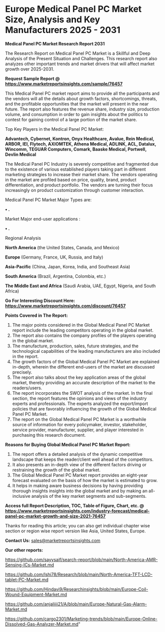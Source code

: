 # Europe Medical Panel PC Market Size, Analysis and Key Manufacturers 2025 - 2031

<strong>Medical Panel PC Market Research Report 2031</strong>

The Research Report on Medical Panel PC Market is a Skillful and Deep Analysis of the Present Situation and Challenges. This research report also analyzes other important trends and market drivers that will affect market growth over 2025-2031.

<strong>Request Sample Report @ <a href=https://www.marketreportsinsights.com/sample/76457>https://www.marketreportsinsights.com/sample/76457</a></strong>

This Medical Panel PC market report aims to provide all the participants and the vendors will all the details about growth factors, shortcomings, threats, and the profitable opportunities that the market will present in the near future. The report also features the revenue share, industry size, production volume, and consumption in order to gain insights about the politics to contest for gaining control of a large portion of the market share.

Top Key Players in the Medical Panel PC Market:

<strong>Advantech, Cybernet, Kontron, Onyx Healthcare, Avalue, Rein Medical, ARBOR, IEI, Flytech, AXIOMTEK, Athena Medical, ADLINK, ACL, Datalux, Wincomm, TEGUAR Computers, Comark, Baaske Medical, Portwell, Devlin Medical</strong>

The Medical Panel PC Industry is severely competitive and fragmented due to the existence of various established players taking part in different marketing strategies to increase their market share. The vendors operating in the market are profiled based on price, quality, brand, product differentiation, and product portfolio. The vendors are turning their focus increasingly on product customization through customer interaction.

Medical Panel PC Market Major Types are:

<strong>• .</strong>

Market Major end-user applications :

<strong>• .</strong>

Regional Analysis

</u><strong><b>North America</b></strong> (the United States, Canada, and Mexico)

<strong><b>Europe </b></strong>(Germany, France, UK, Russia, and Italy)

<strong><b>Asia-Pacific</b></strong> (China, Japan, Korea, India, and Southeast Asia)

<strong><b>South America</b></strong> (Brazil, Argentina, Colombia, etc.)

<strong><b>The Middle East and Africa</b></strong> (Saudi Arabia, UAE, Egypt, Nigeria, and South Africa)

<strong>Go For Interesting Discount Here: <a href=https://www.marketreportsinsights.com/discount/76457>https://www.marketreportsinsights.com/discount/76457</a></strong>

<strong>Points Covered in The Report:</strong>
<ol>
  <li>The major points considered in the Global Medical Panel PC Market report include the leading competitors operating in the global market.</li>
  <li>The report also contains the company profiles of the players operating in the global market.</li>
  <li>The manufacture, production, sales, future strategies, and the technological capabilities of the leading manufacturers are also included in the report.</li>
  <li>The growth factors of the Global Medical Panel PC Market are explained in-depth, wherein the different end-users of the market are discussed precisely.</li>
  <li>The report also talks about the key application areas of the global market, thereby providing an accurate description of the market to the readers/users.</li>
  <li>The report incorporates the SWOT analysis of the market. In the final section, the report features the opinions and views of the industry experts and professionals. The experts analyzed the export/import policies that are favorably influencing the growth of the Global Medical Panel PC Market.</li>
  <li>The report on the Global Medical Panel PC Market is a worthwhile source of information for every policymaker, investor, stakeholder, service provider, manufacturer, supplier, and player interested in purchasing this research document.</li>
</ol>
<strong>Reasons for Buying Global Medical Panel PC Market Report:</strong>

<ol>
  <li>The report offers a detailed analysis of the dynamic competitive landscape that keeps the reader/client well ahead of the competitors.</li>
  <li>It also presents an in-depth view of the different factors driving or restraining the growth of the global market.</li>
  <li>The Global Medical Panel PC Market report provides an eight-year forecast evaluated on the basis of how the market is estimated to grow.</li>
  <li>It helps in making aware business decisions by having providing thorough insights insights into the global market and by making an all-inclusive analysis of the key market segments and sub-segments.</li>
</ol>
<strong>Access full Report Description, TOC, Table of Figure, Chart, etc. @ <a href=https://www.marketreportsinsights.com/industry-forecast/medical-panel-pc-market-growth-and-size-2021-76457>https://www.marketreportsinsights.com/industry-forecast/medical-panel-pc-market-growth-and-size-2021-76457</a></strong>


Thanks for reading this article; you can also get individual chapter wise section or region wise report version like Asia, United States, Europe.

<strong>Contact Us:</strong>
sales@marketreportsinsights.com

<strong>Our other reports:</strong>

<a href=https://github.com/sayysaif/search-report/blob/main/North-America-AMR-Sensing-ICs-Market.md>https://github.com/sayysaif/search-report/blob/main/North-America-AMR-Sensing-ICs-Market.md</a>

<a href=https://github.com/Ishi78/Research/blob/main/North-America-TFT-LCD-tablet-PC-Market.md>https://github.com/Ishi78/Research/blob/main/North-America-TFT-LCD-tablet-PC-Market.md</a>

<a href=https://github.com/Hindavi9/Researchinsights/blob/main/Europe-Coil-Wound-Equipment-Market.md>https://github.com/Hindavi9/Researchinsights/blob/main/Europe-Coil-Wound-Equipment-Market.md</a>

<a href=https://github.com/anjaliiii21/A/blob/main/Europe-Natural-Gas-Alarm-Market.md>https://github.com/anjaliiii21/A/blob/main/Europe-Natural-Gas-Alarm-Market.md</a>

<a href=https://github.com/cargo2301/Marketing-trends/blob/main/Europe-Online-Dissolved-Gas-Analyzer-Market.md>https://github.com/cargo2301/Marketing-trends/blob/main/Europe-Online-Dissolved-Gas-Analyzer-Market.md</a>"
